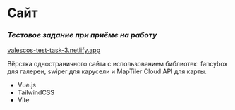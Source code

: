 # Сайт
### _Тестовое задание при приёме на работу_

[valescos-test-task-3.netlify.app](https://valescos-test-task-3.netlify.app/)

Вёрстка одностраничного сайта с использованием библиотек: fancybox для галереи, swiper для карусели и MapTiler Cloud API для карты.

- Vue.js
- TailwindCSS
- Vite
